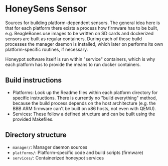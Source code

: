 # HoneySens Sensor
Sources for building platform-dependent sensors. The general idea here is that
for each platform there exists a process how firmware has to be built, e.g.
BeagleBones use images to be written on SD cards and dockerized sensors are built
as regular containers. During each of those build processes the manager daemon is
installed, which later on performs its own platform-specific routines, if necessary.

Honeypot software itself is run within "service" containers, which is why each platform
has to provide the means to run docker containers.

## Build instructions
* Platforms: Look up the Readme files within each platform directory for specific instructions. There is currently no
  "build everything" method, because the build process depends on the host architecture (e.g. the BBB ARM firmware can't
  be built on x86 hosts, not even with QEMU).
* Services: These follow a defined structure and can be built using the provided Makefiles.

## Directory structure
* `manager/`: Manager daemon sources
* `platforms/`: Platform-specific code and build scripts (firmware)
* `services/`: Containerized honeypot services
